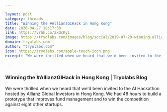 ```yaml
---

layout: post
category: threads
title: "Winning the #AllianzGIHack in Hong Kong"
date: 2020-04-27 18:17:50
link: https://vrhk.co/2xdcKy1
image: https://tryolabs.com/images/blog/social/2019-07-29-winning-allianzgi-ai-hackathon-hong-kong.fa041910.jpg
domain: tryolabs.com
author: "tryolabs.com"
icon: https://tryolabs.com/apple-touch-icon.png
excerpt: "We were thrilled when we heard that we'd been invited to the AI Hackathon hosted by Allianz Global Investors in Hong Kong. We had 48 hours to build a prototype that improves fund management and to win the competition against eight other startups."

---
```


### Winning the #AllianzGIHack in Hong Kong | Tryolabs Blog

We were thrilled when we heard that we'd been invited to the AI Hackathon hosted by Allianz Global Investors in Hong Kong. We had 48 hours to build a prototype that improves fund management and to win the competition against eight other startups.